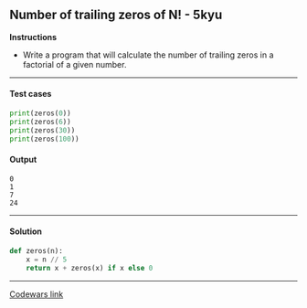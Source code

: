 ## Number of trailing zeros of N! - 5kyu

**Instructions**

- Write a program that will calculate the number of trailing zeros in a factorial of a given number.

---

#### Test cases

```python
print(zeros(0))
print(zeros(6))
print(zeros(30))
print(zeros(100))
```

#### Output 

```
0
1
7
24
```

---

#### Solution

```python
def zeros(n):
    x = n // 5
    return x + zeros(x) if x else 0
```

---

[Codewars link](https://www.codewars.com/kata/52f787eb172a8b4ae1000a34)
